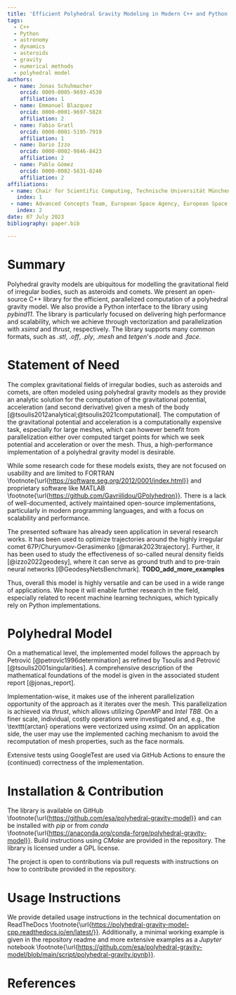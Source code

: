 ```yaml
---
title: 'Efficient Polyhedral Gravity Modeling in Modern C++ and Python'
tags:
  - C++
  - Python
  - astronomy
  - dynamics
  - asteroids
  - gravity
  - numerical methods
  - polyhedral model
authors:
  - name: Jonas Schuhmacher
    orcid: 0009-0005-9693-4530
    affiliation: 1
  - name: Emmanuel Blazquez
    orcid: 0000-0001-9697-582X
    affiliation: 2
  - name: Fabio Gratl
    orcid: 0000-0001-5195-7919
    affiliation: 1
  - name: Dario Izzo
    orcid: 0000-0002-9846-8423
    affiliation: 2
  - name: Pablo Gómez
    orcid: 0000-0002-5631-8240
    affiliation: 2
affiliations:
 - name: Chair for Scientific Computing, Technische Universität München, Arcisstraße 21, 80333 München, Germany 
   index: 1
 - name: Advanced Concepts Team, European Space Agency, European Space Research and Technology Centre (ESTEC), Keplerlaan 1, 2201 AZ Noordwijk, The Netherlands
   index: 2
date: 07 July 2023
bibliography: paper.bib

---
```


# Summary

Polyhedral gravity models are ubiquitous for modelling the gravitational field of irregular bodies, such as asteroids and comets. We present an open-source C++ library for the efficient, parallelized computation of a polyhedral gravity model. We also provide a Python interface to the library using *pybind11*. The library is particularly focused on delivering high performance and scalability, which we achieve through vectorization and parallelization with *xsimd* and *thrust*, respectively. The library supports many common formats, such as *.stl*, *.off*, *.ply*, *.mesh* and *tetgen*'s *.node* and *.face*.

# Statement of Need

The complex gravitational fields of irregular bodies, such as asteroids and comets, are often modeled using polyhedral gravity models as they provide an analytic solution for the computation of the gravitational potential, acceleration (and second derivative) given a mesh of the body [@tsoulis2012analytical;@tsoulis2021computational]. The computation of the gravitational potential and acceleration is a computationally expensive task, especially for large meshes, which can however benefit from parallelization either over computed target points for which we seek potential and acceleration or over the mesh. Thus, a high-performance implementation of a polyhedral gravity model is desirable. 

While some research code for these models exists, they are not focused on usability and are limited to FORTRAN \footnote{\url{https://software.seg.org/2012/0001/index.html}} and proprietary software like MATLAB \footnote{\url{https://github.com/Gavriilidou/GPolyhedron}}. There is a lack of well-documented, actively maintained open-source implementations, particularly in modern programming languages, and with a focus on scalability and performance.

The presented software has already seen application in several research works. It has been used to optimize trajectories around the highly irregular comet 67P/Churyumov-Gerasimenko [@marak2023trajectory]. Further, it has been used to study the effectiveness of so-called neural density fields [@izzo2022geodesy], where it can serve as ground truth and to pre-train neural networks [@GeodesyNetsBenchmark]. **TODO_add_more_examples**

Thus, overall this model is highly versatile and can be used in a wide range of applications. We hope it will enable further research in the field, especially related to recent machine learning techniques, which typically rely on Python implementations.

# Polyhedral Model

On a mathematical level, the implemented model follows the approach by Petrović [@petrovic1996determination] as refined by Tsoulis and Petrović [@tsoulis2001singularities]. A comprehensive description of the mathematical foundations of the model is given in the associated student report [@jonas_report]. 

Implementation-wise, it makes use of the inherent parallelization opportunity of the approach as it iterates over the mesh. This parallelization is achieved via *thrust*, which allows utilizing *OpenMP* and *Intel TBB*. On a finer scale, individual, costly operations were investigated and, e.g., the \texttt{arctan} operations were vectorized using *xsimd*. On an application side, the user may use the implemented caching mechanism to avoid the recomputation of mesh properties, such as the face normals.

Extensive tests using GoogleTest are used via GitHub Actions to ensure the (continued) correctness of the implementation.

# Installation \& Contribution

The library is available on GitHub \footnote{\url{https://github.com/esa/polyhedral-gravity-model}} and can be installed with *pip* or from *conda* \footnote{\url{https://anaconda.org/conda-forge/polyhedral-gravity-model}}. Build instructions using *CMake* are provided in the repository. The library is licensed under a GPL license.

The project is open to contributions via pull requests with instructions on how to contribute provided in the repository.

# Usage Instructions

We provide detailed usage instructions in the technical documentation on ReadTheDocs \footnote{\url{https://polyhedral-gravity-model-cpp.readthedocs.io/en/latest/}}. Additionally, a minimal working example is given in the repository readme and more extensive examples as a *Jupyter* notebook \footnote{\url{https://github.com/esa/polyhedral-gravity-model/blob/main/script/polyhedral-gravity.ipynb}}.

# References
